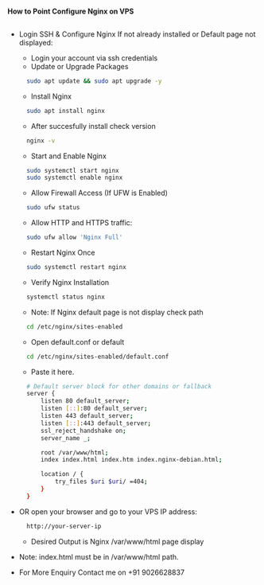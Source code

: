 #### How to Point Configure Nginx on VPS
##
- Login SSH & Configure Nginx If not already installed or Default page not displayed:
    - Login your account via ssh credentials
    - Update or Upgrade Packages
    ```sh
      sudo apt update && sudo apt upgrade -y
    ```
    - Install Nginx
    ```sh
      sudo apt install nginx
    ```
    - After succesfully install check version
    ```sh
      nginx -v
    ```
    - Start and Enable Nginx
    ```sh
      sudo systemctl start nginx
      sudo systemctl enable nginx
    ```
    - Allow Firewall Access (If UFW is Enabled)
    ```sh
      sudo ufw status
    ```
    - Allow HTTP and HTTPS traffic:
    ```sh
      sudo ufw allow 'Nginx Full'
    ```

    - Restart Nginx Once
    ```sh
      sudo systemctl restart nginx
    ```

    - Verify Nginx Installation
    ```sh
      systemctl status nginx
    ```

    - Note: If Nginx default page is not display check path 
    ```sh
      cd /etc/nginx/sites-enabled
    ```
    - Open default.conf or default
    ```sh
      cd /etc/nginx/sites-enabled/default.conf
    ```
    - Paste it here.
    ```sh
      # Default server block for other domains or fallback
      server {
          listen 80 default_server;
          listen [::]:80 default_server;
          listen 443 default_server;
          listen [::]:443 default_server;
          ssl_reject_handshake on;
          server_name _;

          root /var/www/html;
          index index.html index.htm index.nginx-debian.html;

          location / {
              try_files $uri $uri/ =404;
          }
      }
    ``` 

- OR open your browser and go to your VPS IP address:
  ```sh
    http://your-server-ip
  ``` 
  - Desired Output is Nginx /var/www/html page display


- Note: index.html must be in /var/www/html path. 

- For More Enquiry Contact me on +91 9026628837